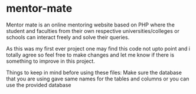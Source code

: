 # mentor-mate
Mentor mate is an online mentoring website based on PHP where the student and faculties from their own respective universities/colleges or schools can interact freely and solve their queries.

As this was my first ever project one may find this code not upto point and i totally agree
so feel free to make changes and let me know if there is something to improve in this project. 

Things to keep in mind before using these files:
   Make sure the database that you are using gave same names for the tables and columns or you can 
   use the provided database  

